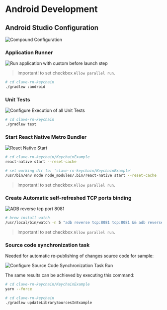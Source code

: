 # Android Development

## Android Studio Configuration

![Compound Configuration](https://i.imgur.com/woB4iiJh.png)

### Application Runner

![Run application with custom before launch step](https://i.imgur.com/zX7QIGIh.png)

> Important! to set checkbox `Allow parallel run`.

```bash
# cd clave-rn-keychain
./gradlew :android
```

### Unit Tests

![Configure Execution of all Unit Tests](https://i.imgur.com/vjDVPYhh.png)

```bash
# cd clave-rn-keychain
./gradlew test
```

### Start React Native Metro Bundler

![React Native Start](https://i.imgur.com/nvLZ9Fph.png)

```bash
# cd clave-rn-keychain/KeychainExample
react-native start --reset-cache
```

```bash
# set working dir to: 'clave-rn-keychain/KeychainExample'
/usr/bin/env node node_modules/.bin/react-native start --reset-cache
```

> Important! to set checkbox `Allow parallel run`.

### Create Automatic self-refreshed TCP ports binding

![ADB reverse tcp port 8081](https://i.imgur.com/IatGcsVh.png)

```bash
# brew install watch
/usr/local/bin/watch -n 5 "adb reverse tcp:8081 tcp:8081 && adb reverse tcp:8097 tcp:8097 && adb reverse --list"
```

> Important! to set checkbox `Allow parallel run`.

### Source code synchronization task

Needed for automatic re-publishing of changes source code for sample:

![Configure Source Code Synchronization Task Run](https://i.imgur.com/BqVWThh.png)

The same results can be achieved by executing this command:

```bash
# cd clave-rn-keychain/KeychainExample
yarn --force

# cd clave-rn-keychain
./gradlew updateLibrarySourcesInExample
```
